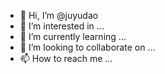 - 👋 Hi, I’m @juyudao
- 👀 I’m interested in ...
- 🌱 I’m currently learning ...
- 💞️ I’m looking to collaborate on ...
- 📫 How to reach me ...

<!---
juyudao/juyudao is a ✨ special ✨ repository because its `README.md` (this file) appears on your GitHub profile.
You can click the Preview link to take a look at your changes.
--->
